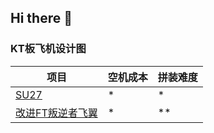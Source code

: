 ## Hi there 👋

### KT板飞机设计图
|项目|空机成本|拼装难度|
|--------|-------------|-------|
|[SU27](https://github.com/chchaoo/RCPlane-SU27)|*|*|
|[改进FT叛逆者飞翼](https://github.com/chchaoo/Modified-FTVersaWing)|*|**|


